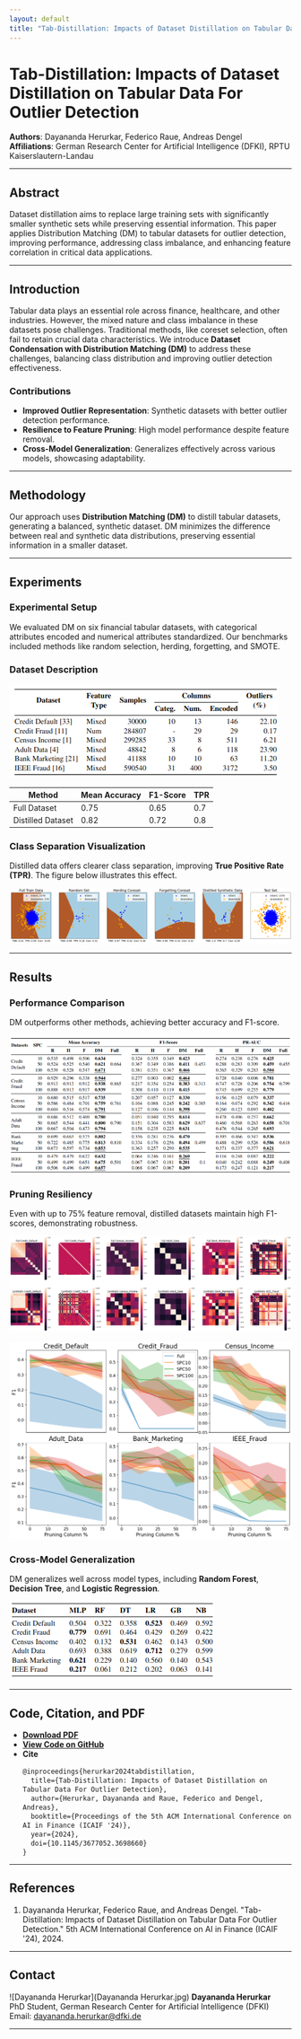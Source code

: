 ```yaml
---
layout: default
title: "Tab-Distillation: Impacts of Dataset Distillation on Tabular Data For Outlier Detection"
---
```


# Tab-Distillation: Impacts of Dataset Distillation on Tabular Data For Outlier Detection

**Authors**: Dayananda Herurkar, Federico Raue, Andreas Dengel  
**Affiliations**: German Research Center for Artificial Intelligence (DFKI), RPTU Kaiserslautern-Landau

---

## Abstract
Dataset distillation aims to replace large training sets with significantly smaller synthetic sets while preserving essential information. This paper applies Distribution Matching (DM) to tabular datasets for outlier detection, improving performance, addressing class imbalance, and enhancing feature correlation in critical data applications.

---

## Introduction
Tabular data plays an essential role across finance, healthcare, and other industries. However, the mixed nature and class imbalance in these datasets pose challenges. Traditional methods, like coreset selection, often fail to retain crucial data characteristics. We introduce **Dataset Condensation with Distribution Matching (DM)** to address these challenges, balancing class distribution and improving outlier detection effectiveness.

### Contributions
- **Improved Outlier Representation**: Synthetic datasets with better outlier detection performance.
- **Resilience to Feature Pruning**: High model performance despite feature removal.
- **Cross-Model Generalization**: Generalizes effectively across various models, showcasing adaptability.

---

## Methodology
Our approach uses **Distribution Matching (DM)** to distill tabular datasets, generating a balanced, synthetic dataset. DM minimizes the difference between real and synthetic data distributions, preserving essential information in a smaller dataset. 

---

## Experiments
### Experimental Setup
We evaluated DM on six financial tabular datasets, with categorical attributes encoded and numerical attributes standardized. Our benchmarks included methods like random selection, herding, forgetting, and SMOTE.

### Dataset Description

![Class Separation](datasets.png)

| Method            | Mean Accuracy | F1-Score | TPR |
|-------------------|---------------|----------|-----|
| Full Dataset      | 0.75          | 0.65     | 0.7 |
| Distilled Dataset | 0.82          | 0.72     | 0.8 |

### Class Separation Visualization
Distilled data offers clearer class separation, improving **True Positive Rate (TPR)**. The figure below illustrates this effect.

![Class Separation](Toy_Data_Visualization.png) <!-- Update with actual image -->

---

## Results
### Performance Comparison
DM outperforms other methods, achieving better accuracy and F1-score.

![Class Separation](od_comparison_results.png)

### Pruning Resiliency
Even with up to 75% feature removal, distilled datasets maintain high F1-scores, demonstrating robustness.

![Class Separation](Feature_Correlation.png)

![Class Separation](Robustness_Result_for_model_MLP_Metric_F11.png)

### Cross-Model Generalization
DM generalizes well across model types, including **Random Forest**, **Decision Tree**, and **Logistic Regression**.

![Class Separation](cross_model_generalization.png)

---

## Code, Citation, and PDF
- **[Download PDF](./icaif24-66.pdf)**  
- **[View Code on GitHub](https://github.com/username/repository)** <!-- Replace with actual link -->
- **Cite**  
    ```
    @inproceedings{herurkar2024tabdistillation,
      title={Tab-Distillation: Impacts of Dataset Distillation on Tabular Data For Outlier Detection},
      author={Herurkar, Dayananda and Raue, Federico and Dengel, Andreas},
      booktitle={Proceedings of the 5th ACM International Conference on AI in Finance (ICAIF '24)},
      year={2024},
      doi={10.1145/3677052.3698660}
    }
    ```

---

## References
1. Dayananda Herurkar, Federico Raue, and Andreas Dengel. "Tab-Distillation: Impacts of Dataset Distillation on Tabular Data For Outlier Detection." 5th ACM International Conference on AI in Finance (ICAIF '24), 2024.

---

## Contact
![Dayananda Herurkar](Dayananda Herurkar.jpg) <!-- Update with actual image -->
**Dayananda Herurkar**  
PhD Student, German Research Center for Artificial Intelligence (DFKI)  
Email: dayananda.herurkar@dfki.de  

---

